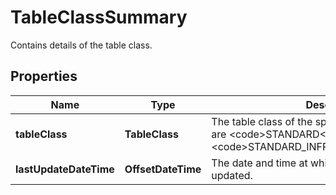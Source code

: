 

# TableClassSummary

Contains details of the table class.

## Properties

| Name | Type | Description | Notes |
|------------ | ------------- | ------------- | -------------|
|**tableClass** | **TableClass** | The table class of the specified table. Valid values are &lt;code&gt;STANDARD&lt;/code&gt; and &lt;code&gt;STANDARD_INFREQUENT_ACCESS&lt;/code&gt;. |  [optional] |
|**lastUpdateDateTime** | **OffsetDateTime** | The date and time at which the table class was last updated. |  [optional] |



